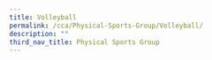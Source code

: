 ```yaml
---
title: Volleyball
permalink: /cca/Physical-Sports-Group/Volleyball/
description: ""
third_nav_title: Physical Sports Group
---
```

